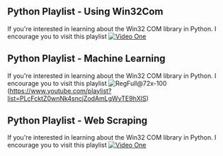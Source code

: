 ## Python Playlist - Using Win32Com

If you're interested in learning about the Win32 COM library in Python. I encourage you to visit this playlist [![Video One](http://img.youtube.com/vi/Jd2PtDV5mL0/0.jpg)](https://www.youtube.com/watch?v=Jd2PtDV5mL0)

## Python Playlist - Machine Learning

If you're interested in learning about the Win32 COM library in Python. I encourage you to visit this playlist ![RegFull@72x-100](https://user-images.githubusercontent.com/21281964/55301881-a8766300-53f3-11e9-8c6b-75f662ec78f0.png)(https://www.youtube.com/playlist?list=PLcFcktZ0wnNk4sncjZodAmLgWyTE9hXlS)

## Python Playlist - Web Scraping

If you're interested in learning about the Win32 COM library in Python. I encourage you to visit this playlist [![Video One](http://img.youtube.com/vi/Jd2PtDV5mL0/0.jpg)](https://www.youtube.com/playlist?list=PLcFcktZ0wnNkOo9FQ2wrDcsV0jYqEYu1z)
